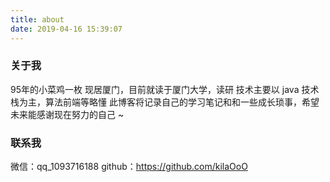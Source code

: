 ```yaml
---
title: about
date: 2019-04-16 15:39:07
---
```


### 关于我

95年的小菜鸡一枚
现居厦门，目前就读于厦门大学，读研
技术主要以 java 技术栈为主，算法前端等略懂
此博客将记录自己的学习笔记和和一些成长琐事，希望未来能感谢现在努力的自己 ~

### 联系我

微信：qq_1093716188
github：https://github.com/kilaOoO
